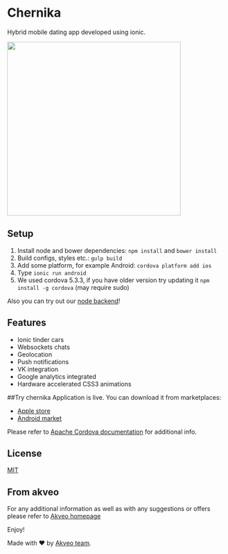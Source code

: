 # Chernika
Hybrid mobile dating app developed using ionic.

<img src="http://i.imgur.com/OvXNrFu.gif" width="400">

## Setup
1. Install node and bower dependencies: `npm install` and `bower install`
2. Build configs, styles etc.: `gulp build`
3. Add some platform, for example Android: `cordova platform add ios`
4. Type `ionic run android`
5. We used cordova 5.3.3, if you have older version try updating it `npm install -g cordova` (may require sudo)

Also you can try out our [node backend](https://github.com/akveo/chernika-server)!  

## Features

* Ionic tinder cars
* Websockets chats
* Geolocation
* Push notifications
* VK integration
* Google analytics integrated
* Hardware accelerated CSS3 animations

##Try chernika
Application is live. You can download it from marketplaces:
* [Apple store](https://itunes.apple.com/us/app/digit-square-puzzle-game/id959622726)
* [Android market](https://play.google.com/store/apps/details?id=com.flatlogic.digitsquare)

Please refer to [Apache Cordova documentation](http://cordova.apache.org/docs/en/4.0.0/) for additional info.

## License
[MIT](/LICENSE.txt)

## From akveo
For any additional information as well as with any suggestions or offers please refer to [Akveo homepage](http://akveo.com)

Enjoy!

Made with ♥ by [Akveo team](http://akveo.com/).
